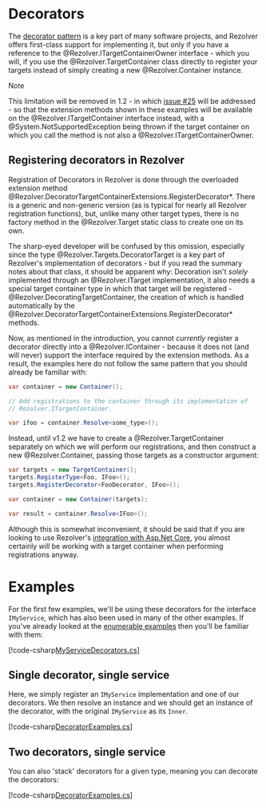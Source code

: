 ﻿# Decorators

The [decorator pattern](https://en.wikipedia.org/wiki/Decorator_pattern) is a key part of many software projects, 
and Rezolver offers first-class support for implementing it, but only if you have a reference to the 
@Rezolver.ITargetContainerOwner interface - which you will, if you use the @Rezolver.TargetContainer class directly 
to register your targets instead of simply creating a new @Rezolver.Container instance.

> [!NOTE]
> This limitation will be removed in 1.2 - in which [issue #25](https://github.com/ZolutionSoftware/Rezolver/issues/25)
> will be addressed - so that the extension methods shown in these examples will be available on the 
> @Rezolver.ITargetContainer interface instead, with a @System.NotSupportedException being thrown if the target 
> container on which you call the method is not also a @Rezolver.ITargetContainerOwner.

## Registering decorators in Rezolver

Registration of Decorators in Rezolver is done through the overloaded extension method 
@Rezolver.DecoratorTargetContainerExtensions.RegisterDecorator*.  There is a generic and non-generic version
(as is typical for nearly all Rezolver registration functions), but, unlike many other target types,
there is no factory method in the @Rezolver.Target static class to create one on its own.

The sharp-eyed developer will be confused by this omission, especially since the type 
@Rezolver.Targets.DecoratorTarget is a key part of Rezolver's implementation of decorators - but if 
you read the summary notes about that class, it should be apparent why: Decoration isn't *solely* 
implemented through an @Rezolver.ITarget implementation, it also needs a special target container 
type in which that target will be registered -  
@Rezolver.DecoratingTargetContainer, the creation of which is handled automatically by the 
@Rezolver.DecoratorTargetContainerExtensions.RegisterDecorator* methods.

Now, as mentioned in the introduction, you cannot *currently* register a decorator directly into a
@Rezolver.IContainer -  because it does not (and will never) support the interface required by the
extension methods.  As a result, the examples here do not follow the same pattern that you should already
be familiar with:

```cs
var container = new Container();

// Add registrations to the container through its implementation of
// Rezolver.ITargetContainer.

var ifoo = container.Resolve<some_type>();
```

Instead, until v1.2 we have to create a @Rezolver.TargetContainer separately on which we will perform our
registrations, and then construct a new @Rezolver.Container, passing those targets as
a constructor argument:

```cs
var targets = new TargetContainer();
targets.RegisterType<Foo, IFoo>(); 
targets.RegisterDecorator<FooDecorator, IFoo>();

var container = new Container(targets);

var result = container.Resolve<IFoo>();
```

Although this is somewhat inconvenient, it should be said that if you are looking to use Rezolver's
[integration with Asp.Net Core](nuget-packages/rezolver.microsoft.aspnetcore.hosting.md), you almost certainly
*will* be working with a target container when performing registrations anyway.

# Examples

For the first few examples, we'll be using these decorators for the interface `IMyService`, which 
has also been used in many of the other examples.  If you've already looked at the 
[enumerable examples](enumerables.md) then you'll be familiar with them:

[!code-csharp[MyServiceDecorators.cs](../../../../test/Rezolver.Tests.Examples/Types/MyServiceDecorators.cs#example)]

## Single decorator, single service

Here, we simply register an `IMyService` implementation and one of our decorators.  We then resolve an 
instance and we should get an instance of the decorator, with the original `IMyService` as its `Inner`.

[!code-csharp[DecoratorExamples.cs](../../../../test/Rezolver.Tests.Examples/DecoratorExamples.cs#example1)]

## Two decorators, single service

You can also 'stack' decorators for a given type, meaning you can decorate the decorators:

[!code-csharp[DecoratorExamples.cs](../../../../test/Rezolver.Tests.Examples/DecoratorExamples.cs#example2)]